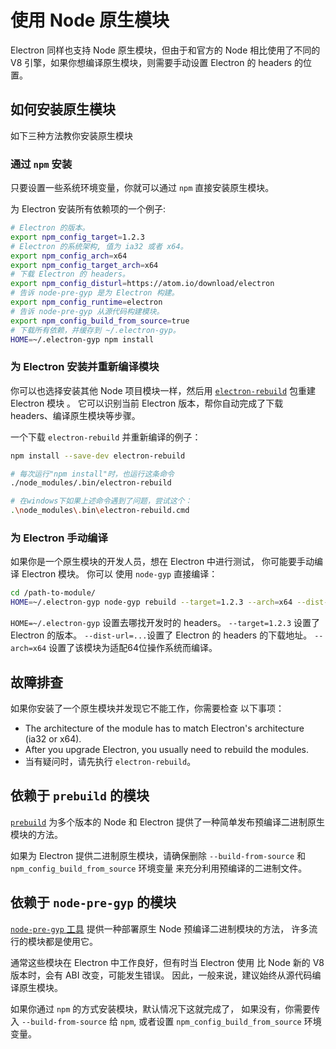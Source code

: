 # 使用 Node 原生模块

Electron 同样也支持 Node 原生模块，但由于和官方的 Node 相比使用了不同的 V8 引擎，如果你想编译原生模块，则需要手动设置 Electron 的 headers 的位置。

## 如何安装原生模块

如下三种方法教你安装原生模块

### 通过 `npm` 安装

只要设置一些系统环境变量，你就可以通过 `npm` 直接安装原生模块。

为 Electron 安装所有依赖项的一个例子:

```sh
# Electron 的版本。
export npm_config_target=1.2.3
# Electron 的系统架构, 值为 ia32 或者 x64。
export npm_config_arch=x64
export npm_config_target_arch=x64
# 下载 Electron 的 headers。
export npm_config_disturl=https://atom.io/download/electron
# 告诉 node-pre-gyp 是为 Electron 构建。
export npm_config_runtime=electron
# 告诉 node-pre-gyp 从源代码构建模块。
export npm_config_build_from_source=true
# 下载所有依赖，并缓存到 ~/.electron-gyp。
HOME=~/.electron-gyp npm install
```

### 为 Electron 安装并重新编译模块

你可以也选择安装其他 Node 项目模块一样，然后用 [`electron-rebuild`](https://github.com/paulcbetts/electron-rebuild) 包重建 Electron 模块 。 它可以识别当前 Electron 版本，帮你自动完成了下载 headers、编译原生模块等步骤。

一个下载 `electron-rebuild` 并重新编译的例子：

```sh
npm install --save-dev electron-rebuild

# 每次运行"npm install"时，也运行这条命令
./node_modules/.bin/electron-rebuild

# 在windows下如果上述命令遇到了问题，尝试这个：
.\node_modules\.bin\electron-rebuild.cmd
```

### 为 Electron 手动编译

如果你是一个原生模块的开发人员，想在 Electron 中进行测试， 你可能要手动编译 Electron 模块。 你可以 使用 `node-gyp` 直接编译：

```sh
cd /path-to-module/
HOME=~/.electron-gyp node-gyp rebuild --target=1.2.3 --arch=x64 --dist-url=https://atom.io/download/electron
```

`HOME=~/.electron-gyp` 设置去哪找开发时的 headers。 `--target=1.2.3` 设置了 Electron 的版本。 `--dist-url=...`设置了 Electron 的 headers 的下载地址。 `--arch=x64` 设置了该模块为适配64位操作系统而编译。

## 故障排查

如果你安装了一个原生模块并发现它不能工作，你需要检查 以下事项：

* The architecture of the module has to match Electron's architecture (ia32 or x64).
* After you upgrade Electron, you usually need to rebuild the modules.
* 当有疑问时，请先执行 `electron-rebuild`。

## 依赖于 `prebuild` 的模块

[`prebuild`](https://github.com/mafintosh/prebuild) 为多个版本的 Node 和 Electron 提供了一种简单发布预编译二进制原生模块的方法。

如果为 Electron 提供二进制原生模块，请确保删除 `--build-from-source` 和 `npm_config_build_from_source` 环境变量 来充分利用预编译的二进制文件。

## 依赖于 `node-pre-gyp` 的模块

[`node-pre-gyp` 工具](https://github.com/mapbox/node-pre-gyp) 提供一种部署原生 Node 预编译二进制模块的方法， 许多流行的模块都是使用它。

通常这些模块在 Electron 中工作良好，但有时当 Electron 使用 比 Node 新的 V8 版本时，会有 ABI 改变，可能发生错误。 因此，一般来说，建议始终从源代码编译原生模块。

如果你通过 `npm` 的方式安装模块，默认情况下这就完成了， 如果没有，你需要传入 `--build-from-source` 给 `npm`, 或者设置 `npm_config_build_from_source` 环境变量。
